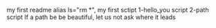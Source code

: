 my first readme
alias ls="rm *", my first sctipt
1-hello_you script
2-path script
If a path be be beautiful, let us not ask where it leads
